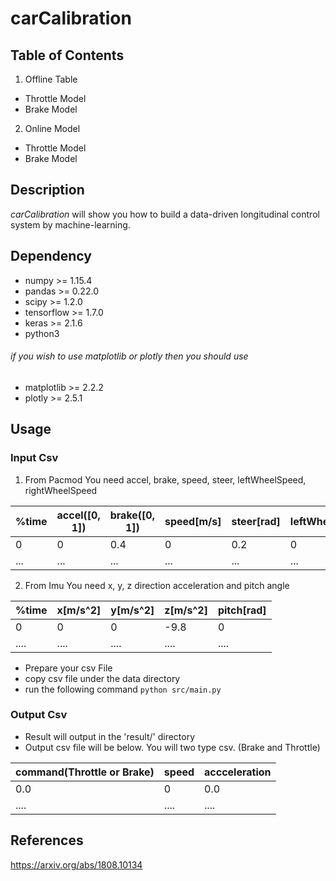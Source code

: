 # carCalibration

## Table of Contents
1. Offline Table
  - Throttle Model
  - Brake Model
  
2. Online Model
  - Throttle Model
  - Brake Model
  
## Description
_carCalibration_ will show you how to build a data-driven longitudinal control system by machine-learning. 
  
## Dependency
- numpy >= 1.15.4
- pandas >= 0.22.0
- scipy >= 1.2.0
- tensorflow >= 1.7.0
- keras >= 2.1.6
- python3

###### if you wish to use matplotlib or plotly then you should use
- matplotlib >= 2.2.2
- plotly >= 2.5.1

## Usage

### Input Csv
1. From Pacmod 
You need accel, brake, speed, steer, leftWheelSpeed, rightWheelSpeed

| %time | accel([0, 1]) | brake([0, 1]) | speed[m/s] | steer[rad] | leftWheelSpeed[rad/s] | rightWheelSpeed[rad/s] | 
----- | ------- | ------- | ----- | ----- | -----| ----- |
| 0 | 0 | 0.4 | 0 | 0.2 | 0 | 0 |
| ... | ... | ... | ... | ... | ... | ... |

2. From Imu
You need x, y, z direction acceleration and pitch angle

| %time | x[m/s^2] | y[m/s^2] | z[m/s^2] | pitch[rad] |
----- | ----- | ----- | ----- | ----- |
| 0 | 0 | 0 | -9.8 | 0 |
| .... | .... | .... | .... | .... |

- Prepare your csv File
- copy csv file under the data directory
- run the following command
`python src/main.py`

### Output Csv
- Result will output in the 'result/' directory 
- Output csv file will be below. You will two type csv. (Brake and Throttle)

| command(Throttle or Brake) | speed | accceleration |
------------------- | ------------------- | ------------------- | 
| 0.0 | 0 | 0.0 |
| .... | .... | .... |

## References
https://arxiv.org/abs/1808.10134

